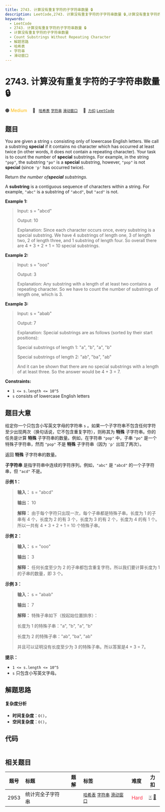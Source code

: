 ```yaml
---
title: 2743. 计算没有重复字符的子字符串数量 🔒
description: LeetCode,2743. 计算没有重复字符的子字符串数量 🔒,计算没有重复字符的子字符串数量,Count Substrings Without Repeating Character,解题思路,哈希表,字符串,滑动窗口
keywords:
  - LeetCode
  - 2743. 计算没有重复字符的子字符串数量 🔒
  - 计算没有重复字符的子字符串数量
  - Count Substrings Without Repeating Character
  - 解题思路
  - 哈希表
  - 字符串
  - 滑动窗口
---
```


# 2743. 计算没有重复字符的子字符串数量 🔒

🟠 <font color=#ffb800>Medium</font>&emsp; 🔖&ensp; [`哈希表`](/tag/hash-table.md) [`字符串`](/tag/string.md) [`滑动窗口`](/tag/sliding-window.md)&emsp; 🔗&ensp;[`力扣`](https://leetcode.cn/problems/count-substrings-without-repeating-character) [`LeetCode`](https://leetcode.com/problems/count-substrings-without-repeating-character)

## 题目

You are given a string `s` consisting only of lowercase English letters. We
call a substring **special** if it contains no character which has occurred at
least twice (in other words, it does not contain a repeating character). Your
task is to count the number of **special** substrings. For example, in the
string `"pop"`, the substring `"po"` is a **special** substring, however,
`"pop"` is not **special** (since `'p'` has occurred twice).

Return _the number of**special** substrings._

A **substring** is a contiguous sequence of characters within a string. For
example, `"abc"` is a substring of `"abcd"`, but `"acd"` is not.



**Example 1:**

> Input: s = "abcd"
> 
> Output: 10
> 
> Explanation: Since each character occurs once, every substring is a special substring. We have 4 substrings of length one, 3 of length two, 2 of length three, and 1 substring of length four. So overall there are 4 + 3 + 2 + 1 = 10 special substrings.

**Example 2:**

> Input: s = "ooo"
> 
> Output: 3
> 
> Explanation: Any substring with a length of at least two contains a repeating character. So we have to count the number of substrings of length one, which is 3.

**Example 3:**

> Input: s = "abab"
> 
> Output: 7
> 
> Explanation: Special substrings are as follows (sorted by their start positions):
> 
> Special substrings of length 1: "a", "b", "a", "b"
> 
> Special substrings of length 2: "ab", "ba", "ab"
> 
> And it can be shown that there are no special substrings with a length of at least three. So the answer would be 4 + 3 = 7.



**Constraints:**

  * `1 <= s.length <= 10^5`
  * `s` consists of lowercase English letters


## 题目大意

给定你一个只包含小写英文字母的字符串 `s` 。如果一个子字符串不包含任何字符至少出现两次（换句话说，它不包含重复字符），则称其为 **特殊**
子字符串。你的任务是计算 **特殊** 子字符串的数量。例如，在字符串 `"pop"` 中，子串 `"po"` 是一个特殊子字符串，然而 `"pop"`
不是 **特殊** 子字符串（因为 `'p'` 出现了两次）。

返回 **特殊** 子字符串的数量。

**子字符串** 是指字符串中连续的字符序列。例如，`"abc"` 是 `"abcd"` 的一个子字符串，但 `"acd"` 不是。



**示例 1：**

> 
> 
> 
> 
> 
> **输入：** s = "abcd"
> 
> **输出：** 10
> 
> **解释：** 由于每个字符只出现一次，每个子串都是特殊子串。长度为 1 的子串有 4 个，长度为 2 的有 3 个，长度为 3 的有 2 个，长度为 4 的有 1 个。所以一共有 4 + 3 + 2 + 1 = 10 个特殊子串。
> 
> 

**示例 2：**

> 
> 
> 
> 
> 
> **输入：** s = "ooo"
> 
> **输出：** 3
> 
> **解释：** 任何长度至少为 2 的子串都包含重复字符。所以我们要计算长度为 1 的子串的数量，即 3 个。
> 
> 

**示例 3：**

> 
> 
> 
> 
> 
> **输入：** s = "abab"
> 
> **输出：** 7
> 
> **解释：** 特殊子串如下（按起始位置排序）： 
> 
> 长度为 1 的特殊子串："a", "b", "a", "b" 
> 
> 长度为 2 的特殊子串："ab", "ba", "ab" 
> 
> 并且可以证明没有长度至少为 3 的特殊子串。所以答案是4 + 3 = 7。



**提示：**

  * `1 <= s.length <= 10^5`
  * `s` 只包含小写英文字母。


## 解题思路

#### 复杂度分析

- **时间复杂度**：`O()`，
- **空间复杂度**：`O()`，

## 代码

```javascript

```

## 相关题目

<!-- prettier-ignore -->
| 题号 | 标题 | 题解 | 标签 | 难度 | 力扣 |
| :------: | :------ | :------: | :------ | :------ | :------: |
| 2953 | 统计完全子字符串 |  |  [`哈希表`](/tag/hash-table.md) [`字符串`](/tag/string.md) [`滑动窗口`](/tag/sliding-window.md) | <font color=#ff334b>Hard</font> | [🀄️](https://leetcode.cn/problems/count-complete-substrings) [🔗](https://leetcode.com/problems/count-complete-substrings) |